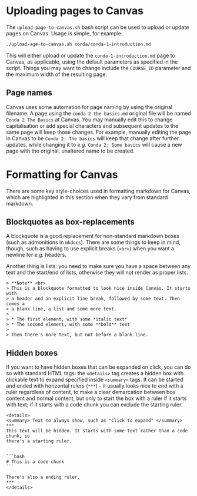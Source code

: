 # Uploading pages to Canvas

The `upload-page-to-canvas.sh` bash script can be used to upload or update
pages on Canvas. Usage is simple, for example:

```bash
./upload-age-to-canvas.sh conda/conda-1-introduction.md
```

This will either upload or update the `conda-1-introduction.md` page to Canvas,
as applicable, using the default parameters as specified in the script. Things
you may want to change include the `COURSE_ID` parameter and the maximum width
of the resulting page.

## Page names

Canvas uses some automation for page naming by using the original filename.
A page using the `conda-2-the-basics.md` original file will be named `Conda
2 The Basics` at Canvas. You may manually edit this to change capitalisation
or add special characters and subsequent updates to the same page will keep
those changes. For example, manually editing the page in Canvas to be `Conda 2:
The basics` will keep that change after further updates, while changing it to
*e.g.* `Conda 2: Some basics` will cause a new page with the original, unaltered
name to be created.

# Formatting for Canvas

There are some key style-choices used in formatting markdown for Canvas, which
are highlighted in this section when they vary from standard markdown.

## Blockquotes as box-replacements

A blockquote is a good replacement for non-standard markdown boxes (such as
admonitions in `mkdocs`). There are some things to keep in mind, though, such as
having to use explicit breaks (`<br>`) when you want a newline for *e.g.*
headers.

Another thing is lists: you need to make sure you have a space between any text
and the start/end of lists, otherwise they will not render as proper lists.

```no-highlight
> **Note** <br>
> This is a blockquote formatted to look nice inside Canvas. It starts with
> a header and an explicit line break, followed by some text. Then comes a
> a blank line, a list and some more text.
> 
> * The first element, with some *italic text*
> * The second element, with some **bold** text
>
> Then there's more text, but not before a blank line.
```

## Hidden boxes

If you want to have hidden boxes that can be expanded on click, you can do so
with standard HTML tags: the `<details>` tag creates a hidden box with
clickable text to expand specified inside `<summary>` tags. It can be started
and ended with horizontal rulers (`***`) - it usually looks nice to end with
a ruler regardless of content, to make a clear demarcation between box content
and normal content, but only to start the box with a ruler if it starts with
text; if it starts with a code chunk you can exclude the starting ruler.

````no-hightlight
<details>
<summary> Text to always show, such as "Click to expand" </summary>
***
This text will be hidden. It starts with some text rather than a code chunk, so
there's a starting ruler.


```bash
# This is a code chunk
```

There's also a ending ruler.
***
</details>
````
